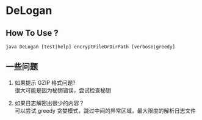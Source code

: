 # DeLogan

## How To Use ?
`java DeLogan [test|help] encryptFileOrDirPath [verbose|greedy]`


## 一些问题

1. 如果提示 GZIP 格式问题?    
很大可能是因为秘钥错误，尝试检查秘钥

2. 如果日志解密出很少的内容？    
可以尝试 greedy 贪婪模式，跳过中间的异常区域，最大限度的解析日志文件
